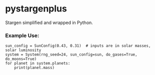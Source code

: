 # pystargenplus
Stargen simplified and wrapped in Python.

### Example Use:

```
sun_config = SunConfig(0.43, 0.31)  # inputs are in solar masses, solar luminosity
system = System(rng_seed=24, sun_config=sun, do_gases=True, do_moons=True)
for planet in system.planets:
    print(planet.mass)
```
